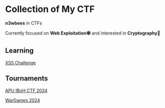 # Collection of My CTF 

**n3wbees** in CTFs

Currently focused on **Web Exploitation🕸️** and interested in **Cryptography🔑**

## Learning

[XSS Challenge](Learning/XSS%20Challenge/)

## Tournaments

[APU IBoH CTF 2024](Tournaments/APU%20IBoH%202024/)

[WarGames 2024](Tournaments/WarGames%202024/)